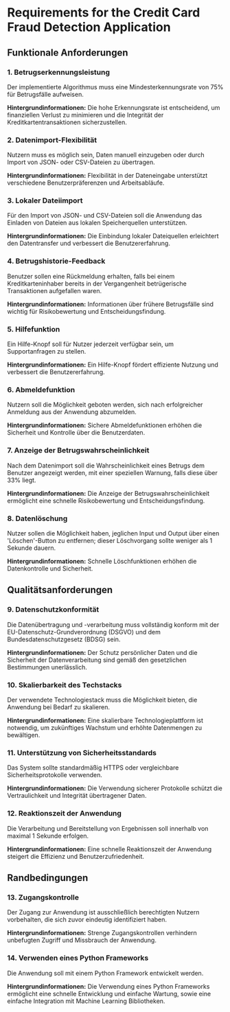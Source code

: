 # Requirements for the Credit Card Fraud Detection Application

## **Funktionale Anforderungen**

### 1. Betrugserkennungsleistung
Der implementierte Algorithmus muss eine Mindesterkennungsrate von 75% für Betrugsfälle aufweisen.

**Hintergrundinformationen:**
Die hohe Erkennungsrate ist entscheidend, um finanziellen Verlust zu minimieren und die Integrität der Kreditkartentransaktionen sicherzustellen.

### 2. Datenimport-Flexibilität
Nutzern muss es möglich sein, Daten manuell einzugeben oder durch Import von JSON- oder CSV-Dateien zu übertragen.

**Hintergrundinformationen:**
Flexibilität in der Dateneingabe unterstützt verschiedene Benutzerpräferenzen und Arbeitsabläufe.

### 3. Lokaler Dateiimport
Für den Import von JSON- und CSV-Dateien soll die Anwendung das Einladen von Dateien aus lokalen Speicherquellen unterstützen.

**Hintergrundinformationen:**
Die Einbindung lokaler Dateiquellen erleichtert den Datentransfer und verbessert die Benutzererfahrung.

### 4. Betrugshistorie-Feedback
Benutzer sollen eine Rückmeldung erhalten, falls bei einem Kreditkarteninhaber bereits in der Vergangenheit betrügerische Transaktionen aufgefallen waren.

**Hintergrundinformationen:**
Informationen über frühere Betrugsfälle sind wichtig für Risikobewertung und Entscheidungsfindung.

### 5. Hilfefunktion
Ein Hilfe-Knopf soll für Nutzer jederzeit verfügbar sein, um Supportanfragen zu stellen.

**Hintergrundinformationen:**
Ein Hilfe-Knopf fördert effiziente Nutzung und verbessert die Benutzererfahrung.

### 6. Abmeldefunktion
Nutzern soll die Möglichkeit geboten werden, sich nach erfolgreicher Anmeldung aus der Anwendung abzumelden.

**Hintergrundinformationen:**
Sichere Abmeldefunktionen erhöhen die Sicherheit und Kontrolle über die Benutzerdaten.

### 7. Anzeige der Betrugswahrscheinlichkeit
Nach dem Datenimport soll die Wahrscheinlichkeit eines Betrugs dem Benutzer angezeigt werden, mit einer speziellen Warnung, falls diese über 33% liegt.

**Hintergrundinformationen:**
Die Anzeige der Betrugswahrscheinlichkeit ermöglicht eine schnelle Risikobewertung und Entscheidungsfindung.

### 8. Datenlöschung
Nutzer sollen die Möglichkeit haben, jeglichen Input und Output über einen 'Löschen'-Button zu entfernen; dieser Löschvorgang sollte weniger als 1 Sekunde dauern.

**Hintergrundinformationen:**
Schnelle Löschfunktionen erhöhen die Datenkontrolle und Sicherheit.

## **Qualitätsanforderungen**

### 9. Datenschutzkonformität
Die Datenübertragung und -verarbeitung muss vollständig konform mit der EU-Datenschutz-Grundverordnung (DSGVO) und dem Bundesdatenschutzgesetz (BDSG) sein.

**Hintergrundinformationen:**
Der Schutz persönlicher Daten und die Sicherheit der Datenverarbeitung sind gemäß den gesetzlichen Bestimmungen unerlässlich.

### 10. Skalierbarkeit des Techstacks
Der verwendete Technologiestack muss die Möglichkeit bieten, die Anwendung bei Bedarf zu skalieren.

**Hintergrundinformationen:**
Eine skalierbare Technologieplattform ist notwendig, um zukünftiges Wachstum und erhöhte Datenmengen zu bewältigen.

### 11. Unterstützung von Sicherheitsstandards
Das System sollte standardmäßig HTTPS oder vergleichbare Sicherheitsprotokolle verwenden.

**Hintergrundinformationen:**
Die Verwendung sicherer Protokolle schützt die Vertraulichkeit und Integrität übertragener Daten.

### 12. Reaktionszeit der Anwendung
Die Verarbeitung und Bereitstellung von Ergebnissen soll innerhalb von maximal 1 Sekunde erfolgen.

**Hintergrundinformationen:**
Eine schnelle Reaktionszeit der Anwendung steigert die Effizienz und Benutzerzufriedenheit.

## **Randbedingungen**

### 13. Zugangskontrolle
Der Zugang zur Anwendung ist ausschließlich berechtigten Nutzern vorbehalten, die sich zuvor eindeutig identifiziert haben.

**Hintergrundinformationen:**
Strenge Zugangskontrollen verhindern unbefugten Zugriff und Missbrauch der Anwendung.

### 14. Verwenden eines Python Frameworks
Die Anwendung soll mit einem Python Framework entwickelt werden.

**Hintergrundinformationen:**
Die Verwendung eines Python Frameworks ermöglicht eine schnelle Entwicklung und einfache Wartung, sowie eine einfache Integration mit Machine Learning Bibliotheken.
